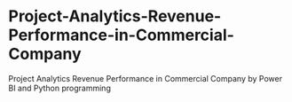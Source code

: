 # Project-Analytics-Revenue-Performance-in-Commercial-Company
Project Analytics Revenue Performance in Commercial Company by Power BI and Python programming

